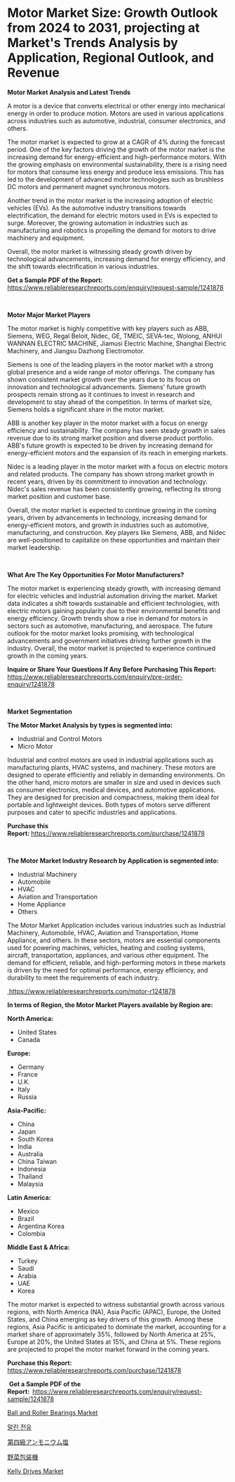 <p><h1>Motor Market Size: Growth Outlook from 2024 to 2031, projecting at Market's Trends Analysis by Application, Regional Outlook, and Revenue</h1></p><p><strong>Motor Market Analysis and Latest Trends</strong></p>
<p><p>A motor is a device that converts electrical or other energy into mechanical energy in order to produce motion. Motors are used in various applications across industries such as automotive, industrial, consumer electronics, and others.</p><p>The motor market is expected to grow at a CAGR of 4% during the forecast period. One of the key factors driving the growth of the motor market is the increasing demand for energy-efficient and high-performance motors. With the growing emphasis on environmental sustainability, there is a rising need for motors that consume less energy and produce less emissions. This has led to the development of advanced motor technologies such as brushless DC motors and permanent magnet synchronous motors.</p><p>Another trend in the motor market is the increasing adoption of electric vehicles (EVs). As the automotive industry transitions towards electrification, the demand for electric motors used in EVs is expected to surge. Moreover, the growing automation in industries such as manufacturing and robotics is propelling the demand for motors to drive machinery and equipment.</p><p>Overall, the motor market is witnessing steady growth driven by technological advancements, increasing demand for energy efficiency, and the shift towards electrification in various industries.</p></p>
<p><strong>Get a Sample PDF of the Report:&nbsp;</strong> <a href="https://www.reliableresearchreports.com/enquiry/request-sample/1241878">https://www.reliableresearchreports.com/enquiry/request-sample/1241878</a></p>
<p>&nbsp;</p>
<p><strong>Motor Major Market Players</strong></p>
<p><p>The motor market is highly competitive with key players such as ABB, Siemens, WEG, Regal Beloit, Nidec, GE, TMEIC, SEVA-tec, Wolong, ANHUI WANNAN ELECTRIC MACHINE, Jiamusi Electric Machine, Shanghai Electric Machinery, and Jiangsu Dazhong Electromotor.</p><p>Siemens is one of the leading players in the motor market with a strong global presence and a wide range of motor offerings. The company has shown consistent market growth over the years due to its focus on innovation and technological advancements. Siemens' future growth prospects remain strong as it continues to invest in research and development to stay ahead of the competition. In terms of market size, Siemens holds a significant share in the motor market.</p><p>ABB is another key player in the motor market with a focus on energy efficiency and sustainability. The company has seen steady growth in sales revenue due to its strong market position and diverse product portfolio. ABB's future growth is expected to be driven by increasing demand for energy-efficient motors and the expansion of its reach in emerging markets.</p><p>Nidec is a leading player in the motor market with a focus on electric motors and related products. The company has shown strong market growth in recent years, driven by its commitment to innovation and technology. Nidec's sales revenue has been consistently growing, reflecting its strong market position and customer base.</p><p>Overall, the motor market is expected to continue growing in the coming years, driven by advancements in technology, increasing demand for energy-efficient motors, and growth in industries such as automotive, manufacturing, and construction. Key players like Siemens, ABB, and Nidec are well-positioned to capitalize on these opportunities and maintain their market leadership.</p></p>
<p>&nbsp;</p>
<p><strong>What Are The Key Opportunities For Motor Manufacturers?</strong></p>
<p><p>The motor market is experiencing steady growth, with increasing demand for electric vehicles and industrial automation driving the market. Market data indicates a shift towards sustainable and efficient technologies, with electric motors gaining popularity due to their environmental benefits and energy efficiency. Growth trends show a rise in demand for motors in sectors such as automotive, manufacturing, and aerospace. The future outlook for the motor market looks promising, with technological advancements and government initiatives driving further growth in the industry. Overall, the motor market is projected to experience continued growth in the coming years.</p></p>
<p><strong>Inquire or Share Your Questions If Any Before Purchasing This Report:</strong> <a href="https://www.reliableresearchreports.com/enquiry/pre-order-enquiry/1241878">https://www.reliableresearchreports.com/enquiry/pre-order-enquiry/1241878</a></p>
<p>&nbsp;</p>
<p><strong>Market Segmentation</strong></p>
<p><strong>The Motor Market Analysis by types is segmented into:</strong></p>
<p><ul><li>Industrial and Control Motors</li><li>Micro Motor</li></ul></p>
<p><p>Industrial and control motors are used in industrial applications such as manufacturing plants, HVAC systems, and machinery. These motors are designed to operate efficiently and reliably in demanding environments. On the other hand, micro motors are smaller in size and used in devices such as consumer electronics, medical devices, and automotive applications. They are designed for precision and compactness, making them ideal for portable and lightweight devices. Both types of motors serve different purposes and cater to specific industries and applications.</p></p>
<p><strong>Purchase this Report:&nbsp;</strong><a href="https://www.reliableresearchreports.com/purchase/1241878">https://www.reliableresearchreports.com/purchase/1241878</a></p>
<p>&nbsp;</p>
<p><strong>The Motor Market Industry Research by Application is segmented into:</strong></p>
<p><ul><li>Industrial Machinery</li><li>Automobile</li><li>HVAC</li><li>Aviation and Transportation</li><li>Home Appliance</li><li>Others</li></ul></p>
<p><p>The Motor Market Application includes various industries such as Industrial Machinery, Automobile, HVAC, Aviation and Transportation, Home Appliance, and others. In these sectors, motors are essential components used for powering machines, vehicles, heating and cooling systems, aircraft, transportation, appliances, and various other equipment. The demand for efficient, reliable, and high-performing motors in these markets is driven by the need for optimal performance, energy efficiency, and durability to meet the requirements of each industry.</p></p>
<p><a href="https://www.reliableresearchreports.com/motor-r1241878">&nbsp;https://www.reliableresearchreports.com/motor-r1241878</a></p>
<p><strong>In terms of Region, the Motor Market Players available by Region are:</strong></p>
<p>
    <p> <strong> North America: </strong>
        <ul>
            <li>United States</li>
            <li>Canada</li>
        </ul>
        </p> 
    <p> <strong> Europe: </strong>
        <ul>
            <li>Germany</li>
            <li>France</li>
            <li>U.K.</li>
            <li>Italy</li>
            <li>Russia</li>
        </ul>
        </p> 
    <p> <strong> Asia-Pacific: </strong>
        <ul>
            <li>China</li>
            <li>Japan</li>
            <li>South Korea</li>
            <li>India</li>
            <li>Australia</li>
            <li>China Taiwan</li>
            <li>Indonesia</li>
            <li>Thailand</li>
            <li>Malaysia</li>
        </ul>
        </p> 
    <p> <strong> Latin America: </strong>
        <ul>
            <li>Mexico</li>
            <li>Brazil</li>
            <li>Argentina Korea</li>
            <li>Colombia</li>
        </ul>
        </p> 
    <p> <strong> Middle East & Africa: </strong>
        <ul>
            <li>Turkey</li>
            <li>Saudi</li>
            <li>Arabia</li>
            <li>UAE</li>
            <li>Korea</li>
        </ul>
    </p>
    </p>
<p><p>The motor market is expected to witness substantial growth across various regions, with North America (NA), Asia Pacific (APAC), Europe, the United States, and China emerging as key drivers of this growth. Among these regions, Asia Pacific is anticipated to dominate the market, accounting for a market share of approximately 35%, followed by North America at 25%, Europe at 20%, the United States at 15%, and China at 5%. These regions are projected to propel the motor market forward in the coming years.</p></p>
<p><strong>Purchase this Report: </strong><a href="https://www.reliableresearchreports.com/purchase/1241878">https://www.reliableresearchreports.com/purchase/1241878</a></p>
<p>&nbsp;<strong>Get a Sample PDF of the Report:&nbsp;&nbsp;</strong><a href="https://www.reliableresearchreports.com/enquiry/request-sample/1241878">https://www.reliableresearchreports.com/enquiry/request-sample/1241878</a></p>
<p><strong></strong></p>
<p><p><a href="https://www.linkedin.com/pulse/ball-roller-bearings-market-key-successful-business-strategy-xvi9c?trackingId=Zv2Rv2lric%2FWxTTfnVXBnA%3D%3D">Ball and Roller Bearings Market</a></p><p><a href="https://github.com/crfsywufhm81415/Market-Research-Report-List-1/blob/main/799156243157.md">말린 전유</a></p><p><a href="https://github.com/RudyBoyer2017/Market-Research-Report-List-1/blob/main/156654735041.md">第四級アンモニウム塩</a></p><p><a href="https://github.com/MosesSpinka1914/Market-Research-Report-List-1/blob/main/933115035040.md">野菜包装機</a></p><p><a href="https://www.linkedin.com/pulse/kelly-drives-market-exploring-share-trends-future-growth-1c8fc?trackingId=twPsbyo%2BFqsXukeeQmtgug%3D%3D">Kelly Drives Market</a></p></p>
